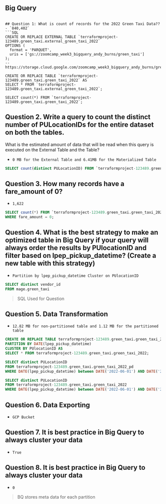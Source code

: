 ## Big Query

```

## Question 1: What is count of records for the 2022 Green Taxi Data??
- `840,402`
```SQL
CREATE OR REPLACE EXTERNAL TABLE `terraformproject-123489.green_taxi.external_green_taxi_2022`
OPTIONS (
  format = 'PARQUET',
  uris = ['gs://zoomcamp_week3_bigquery_andy_burns/green_taxi']
);
-- https://storage.cloud.google.com/zoomcamp_week3_bigquery_andy_burns/green_taxi

CREATE OR REPLACE TABLE `terraformproject-123489.green_taxi.green_taxi_2022` AS
SELECT * FROM `terraformproject-123489.green_taxi.external_green_taxi_2022`;

SELECT count(*) FROM `terraformproject-123489.green_taxi.green_taxi_2022`;
```

## Question 2. Write a query to count the distinct number of PULocationIDs for the entire dataset on both the tables.
What is the estimated amount of data that will be read when this query is executed on the External Table and the Table?
- `0 MB for the External Table and 6.41MB for the Materialized Table`
```SQL
SELECT count(distinct PULocationID) FROM `terraformproject-123489.green_taxi.green_taxi_2022`;
```

## Question 3. How many records have a fare_amount of 0?
- `1,622`
```SQL
SELECT count(*) FROM `terraformproject-123489.green_taxi.green_taxi_2022`
WHERE fare_amount = 0;
```

## Question 4. What is the best strategy to make an optimized table in Big Query if your query will always order the results by PUlocationID and filter based on lpep_pickup_datetime? (Create a new table with this strategy)
- `Partition by lpep_pickup_datetime Cluster on PUlocationID`
```SQL
SELECT distinct vendor_id 
FROM mage.green_taxi
```
> SQL Used for Question

## Question 5. Data Transformation
- `12.82 MB for non-partitioned table and 1.12 MB for the partitioned table`
```SQL
CREATE OR REPLACE TABLE terraformproject-123489.green_taxi.green_taxi_2022_pd
PARTITION BY DATE(lpep_pickup_datetime)
CLUSTER BY PUlocationID AS
SELECT * FROM terraformproject-123489.green_taxi.green_taxi_2022;

SELECT distinct PULocationID 
FROM terraformproject-123489.green_taxi.green_taxi_2022_pd
WHERE DATE(lpep_pickup_datetime) between DATE('2022-06-01') AND DATE('2022-06-30');

SELECT distinct PULocationID 
FROM terraformproject-123489.green_taxi.green_taxi_2022
WHERE DATE(lpep_pickup_datetime) between DATE('2022-06-01') AND DATE('2022-06-30')
```


## Question 6. Data Exporting
- `GCP Bucket`


## Question 7. It is best practice in Big Query to always cluster your data
- `True`


## Question 8. It is best practice in Big Query to always cluster your data
- `0`
> BQ stores meta data for each partition